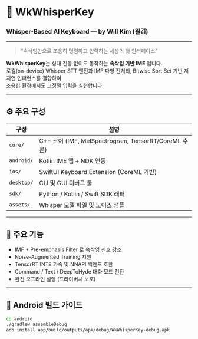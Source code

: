 # 🧩 WkWhisperKey  
### Whisper-Based AI Keyboard — by Will Kim (윌김)

---

> “속삭임만으로 조용히 명령하고 입력하는 세상의 첫 인터페이스”

**WkWhisperKey**는 성대 진동 없이도 동작하는 **속삭임 기반 IME** 입니다.  
로컬(on-device) Whisper STT 엔진과 IMF 파형 전처리, Bitwise Sort Set 기반 저지연 인퍼런스를 결합하여  
조용한 환경에서도 고정밀 입력을 실현합니다.

---

## ⚙️ 주요 구성

| 구성 | 설명 |
|------|------|
| `core/` | C++ 코어 (IMF, MelSpectrogram, TensorRT/CoreML 추론) |
| `android/` | Kotlin IME 앱 + NDK 연동 |
| `ios/` | SwiftUI Keyboard Extension (CoreML 기반) |
| `desktop/` | CLI 및 GUI 디버그 툴 |
| `sdk/` | Python / Kotlin / Swift SDK 래퍼 |
| `assets/` | Whisper 모델 파일 및 노이즈 샘플 |

---

## 🧠 주요 기능

- IMF + Pre-emphasis Filter 로 속삭임 신호 강조  
- Noise-Augmented Training 지원  
- TensorRT INT8 가속 및 NNAPI 백엔드 호환  
- Command / Text / DeepToHyde 대화 모드 전환  
- 완전 오프라인 실행 (프라이버시 보호)

---

## 🧩 Android 빌드 가이드

```bash
cd android
./gradlew assembleDebug
adb install app/build/outputs/apk/debug/WkWhisperKey-debug.apk
